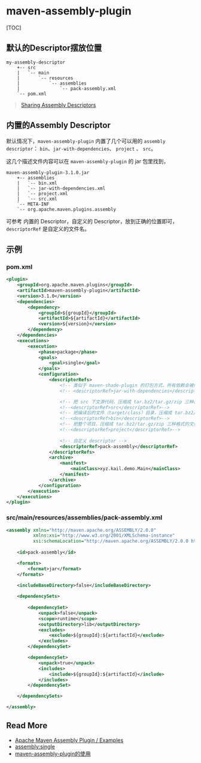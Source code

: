 
# maven-assembly-plugin



[TOC]



## 默认的Descriptor摆放位置

``` text
my-assembly-descriptor
    +-- src
    |   `-- main
    |       `-- resources
    |           `-- assemblies
    |               `-- pack-assembly.xml
    `-- pom.xml
```

> [Sharing Assembly Descriptors](http://maven.apache.org/plugins/maven-assembly-plugin/examples/sharing-descriptors.html)




## 内置的Assembly Descriptor

默认情况下，`maven-assembly-plugin` 内置了几个可以用的 `assembly descriptor`： `bin`、`jar-with-dependencies`、 `project` 、 `src`。


这几个描述文件内容可以在 `maven-assembly-plugin` 的 jar 包里找到，

``` text
maven-assembly-plugin-3.1.0.jar
    +-- assemblies
    |   `-- bin.xml
    |   `-- jar-with-dependencies.xml
	|   `-- project.xml
    |   `-- src.xml
    `-- META-INF
    `-- org.apache.maven.plugins.assembly
```

可参考 内置的 Descriptor，自定义的 Descriptor，放到正确的位置即可，`descriptorRef` 是自定义的文件名。




## 示例

### pom.xml

```  xml
<plugin>
    <groupId>org.apache.maven.plugins</groupId>
    <artifactId>maven-assembly-plugin</artifactId>
    <version>3.1.0</version>
    <dependencies>
        <dependency>
            <groupId>${groupId}</groupId>
            <artifactId>${artifactId}</artifactId>
            <version>${version}</version>
        </dependency>
    </dependencies>
    <executions>
        <execution>
            <phase>package</phase>
            <goals>
                <goal>single</goal>
            </goals>
            <configuration>
                <descriptorRefs>
                    <!-- 类似于 maven-shade-plugin 的打包方式，所有依赖会被解压后，放入同一个jar -->
                    <!-- <descriptorRef>jar-with-dependencies</descriptorRef>-->

                    <!-- 把 src 下文源代码，压缩成 tar.bz2/tar.gz/zip 三种格式的文件 -->
                    <!--<descriptorRef>src</descriptorRef>-->
                    <!-- 把编译后的文件（target/class）目录，压缩成 tar.bz2/tar.gz/zip 三种格式的文件-->
                    <!--<descriptorRef>bin</descriptorRef>-->
                    <!-- 把整个项目，压缩成 tar.bz2/tar.gz/zip 三种格式的文件 -->
                    <!--<descriptorRef>project</descriptorRef>-->
                    
                    <!-- 自定义 descriptor -->
                    <descriptorRef>pack-assembly</descriptorRef>
                </descriptorRefs>
                <archive>
                    <manifest>
                        <mainClass>xyz.kail.demo.Main</mainClass>
                    </manifest>
                </archive>
            </configuration>
        </execution>
    </executions>
</plugin>
```

### src/main/resources/assemblies/pack-assembly.xml

``` xml
<assembly xmlns="http://maven.apache.org/ASSEMBLY/2.0.0"
          xmlns:xsi="http://www.w3.org/2001/XMLSchema-instance"
          xsi:schemaLocation="http://maven.apache.org/ASSEMBLY/2.0.0 http://maven.apache.org/xsd/assembly-2.0.0.xsd">
    
    <id>pack-assembly</id>

    <formats>
        <format>jar</format>
    </formats>

    <includeBaseDirectory>false</includeBaseDirectory>
    
    <dependencySets>
        
        <dependencySet>
            <unpack>false</unpack>
            <scope>runtime</scope>
            <outputDirectory>lib</outputDirectory>
            <excludes>
                <exclude>${groupId}:${artifactId}</exclude>
            </excludes>
        </dependencySet>

        <dependencySet>
            <unpack>true</unpack>
            <includes>
                <include>${groupId}:${artifactId}</include>
            </includes>
        </dependencySet>

    </dependencySets>

</assembly>
```




## Read More

- [Apache Maven Assembly Plugin /  Examples](http://maven.apache.org/plugins/maven-assembly-plugin/examples/index.html)
- [assembly:single](http://maven.apache.org/plugins/maven-assembly-plugin/examples/single/using-container-descriptor-handlers.html)
- [maven-assembly-plugin的使用](https://www.cnblogs.com/f-zhao/p/6929814.html)